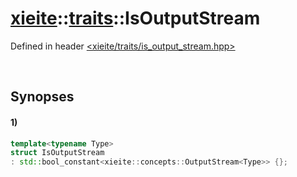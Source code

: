 # [xieite](../../xieite.md)\:\:[traits](../../traits.md)\:\:IsOutputStream
Defined in header [<xieite/traits/is_output_stream.hpp>](../../../include/xieite/traits/is_output_stream.hpp)

&nbsp;

## Synopses
#### 1)
```cpp
template<typename Type>
struct IsOutputStream
: std::bool_constant<xieite::concepts::OutputStream<Type>> {};
```
